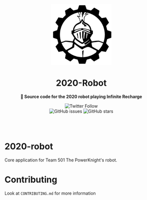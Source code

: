 <div align="center">
	<a href="http://powerknights.com/">
		<img src="./black-powerKnights-logo.png" width="200" height="200">
	</a>
	<h1>2020-Robot</h1>
	<p>
		<b>🤖 Source code for the 2020 robot playing Infinite Recharge</b>
	</p>
    <img alt="Twitter Follow" src="https://img.shields.io/twitter/follow/PowerKnights501?style=social">
    <br>
    <img alt="GitHub issues" src="https://img.shields.io/github/issues/Team-501-The-PowerKnights/2020-robot">
    <img alt="GitHub stars" src="https://img.shields.io/github/stars/Team-501-The-PowerKnights/2020-Robot?style=social">
    <br>
	<br>
	<br>
	<br>
</div>

# 2020-robot

Core application for Team 501 The PowerKnight's robot.

# Contributing

Look at `CONTRIBUTING.md` for more information
